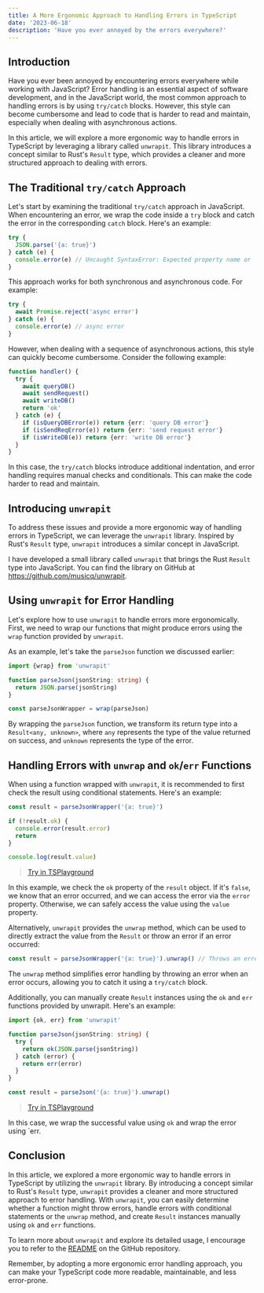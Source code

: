 ```yaml
---
title: A More Ergonomic Approach to Handling Errors in TypeScript
date: '2023-06-18'
description: 'Have you ever annoyed by the errors everywhere?'
---
```


## Introduction

Have you ever been annoyed by encountering errors everywhere while working with JavaScript? Error handling is an essential aspect of software development, and in the JavaScript world, the most common approach to handling errors is by using `try/catch` blocks. However, this style can become cumbersome and lead to code that is harder to read and maintain, especially when dealing with asynchronous actions.

In this article, we will explore a more ergonomic way to handle errors in TypeScript by leveraging a library called `unwrapit`. This library introduces a concept similar to Rust's `Result` type, which provides a cleaner and more structured approach to dealing with errors.

## The Traditional `try/catch` Approach

Let's start by examining the traditional `try/catch` approach in JavaScript. When encountering an error, we wrap the code inside a `try` block and catch the error in the corresponding `catch` block. Here's an example:

```ts
try {
  JSON.parse('{a: true}')
} catch (e) {
  console.error(e) // Uncaught SyntaxError: Expected property name or '}' in JSON
}
```

This approach works for both synchronous and asynchronous code. For example:

```ts
try {
  await Promise.reject('async error')
} catch (e) {
  console.error(e) // async error
}
```

However, when dealing with a sequence of asynchronous actions, this style can quickly become cumbersome. Consider the following example:

```ts
function handler() {
  try {
    await queryDB()
    await sendRequest()
    await writeDB()
    return 'ok'
  } catch (e) {
    if (isQueryDBError(e)) return {err: 'query DB error'}
    if (isSendReqError(e)) return {err: 'send request error'}
    if (isWriteDB(e)) return {err: 'write DB error'}
  }
}
```

In this case, the `try/catch` blocks introduce additional indentation, and error handling requires manual checks and conditionals. This can make the code harder to read and maintain.

## Introducing `unwrapit`

To address these issues and provide a more ergonomic way of handling errors in TypeScript, we can leverage the `unwrapit` library. Inspired by Rust's `Result` type, `unwrapit` introduces a similar concept in JavaScript.

I have developed a small library called `unwrapit` that brings the Rust `Result` type into JavaScript. You can find the library on GitHub at https://github.com/musicq/unwrapit.

## Using `unwrapit` for Error Handling

Let's explore how to use `unwrapit` to handle errors more ergonomically. First, we need to wrap our functions that might produce errors using the `wrap` function provided by `unwrapit`.

As an example, let's take the `parseJson` function we discussed earlier:

```ts
import {wrap} from 'unwrapit'

function parseJson(jsonString: string) {
  return JSON.parse(jsonString)
}

const parseJsonWrapper = wrap(parseJson)
```

By wrapping the `parseJson` function, we transform its return type into a `Result<any, unknown>`, where `any` represents the type of the value returned on success, and `unknown` represents the type of the error.

## Handling Errors with `unwrap` and `ok`/`err` Functions

When using a function wrapped with `unwrapit`, it is recommended to first check the result using conditional statements. Here's an example:

```ts
const result = parseJsonWrapper('{a: true}')

if (!result.ok) {
  console.error(result.error)
  return
}

console.log(result.value)
```

> [Try in TSPlayground](https://www.typescriptlang.org/play?#code/JYWwDg9gTgLgBAbzgdygQzHAvnAZlCEOAcgFcA7VDYGYgKDtwoGMZgJy4w0oBnAUwBSvDgAoIALji8YUYOQDmASkR04cKPxikonQQGUA8gDkAdNz79xSulgZ1mHGVx4DhHAOrowYflDgAvCjeohZuIuQ2jCxsHHAgaPKiKghqcI7kzprwQWFCEV4YvlCixAhoUrKk-FjEUerAuHCiAITZphAA1ilp6hkiADb8pn4EJe2j0Dbq6tk65Gl2af0QQ6YDEAqi7QBuaAPVNksJSUpAA)

In this example, we check the `ok` property of the `result` object. If it's `false`, we know that an error occurred, and we can access the error via the `error` property. Otherwise, we can safely access the value using the `value` property.

Alternatively, `unwrapit` provides the `unwrap` method, which can be used to directly extract the value from the `Result` or throw an error if an error occurred:

```ts
const result = parseJsonWrapper('{a: true}').unwrap() // Throws an error since `{a: true}` is not a valid JSON string
```

The `unwrap` method simplifies error handling by throwing an error when an error occurs, allowing you to catch it using a `try/catch` block.

Additionally, you can manually create `Result` instances using the `ok` and `err` functions provided by unwrapit. Here's an example:

```ts
import {ok, err} from 'unwrapit'

function parseJson(jsonString: string) {
  try {
    return ok(JSON.parse(jsonString))
  } catch (error) {
    return err(error)
  }
}

const result = parseJson('{a: true}').unwrap()
```

> [Try in TSPlayground](https://www.typescriptlang.org/play?#code/JYWwDg9gTgLgBAbwgawDRwKZSgXzgMyghDgHIBXAOwHcoBDMYGUgKBfyoGMZgJK4wdKAGcMAKWF8AFBABccYTCjBKAcwCUiFnDhKAnlp06oGGOSj8UUsQGUA8gDkAdIJEYZ69drh5OdGJwAFnBSGJoI3sam5vxYUKFeOjgsySycfIpwJvAAvAJCohLSpAh08krkGDik6k5UtAxS6kA)

In this case, we wrap the successful value using `ok` and wrap the error using `err.

## Conclusion

In this article, we explored a more ergonomic way to handle errors in TypeScript by utilizing the `unwrapit` library. By introducing a concept similar to Rust's `Result` type, `unwrapit` provides a cleaner and more structured approach to error handling. With `unwrapit`, you can easily determine whether a function might throw errors, handle errors with conditional statements or the `unwrap` method, and create `Result` instances manually using `ok` and `err` functions.

To learn more about `unwrapit` and explore its detailed usage, I encourage you to refer to the [README](https://github.com/musicq/unwrapit) on the GitHub repository.

Remember, by adopting a more ergonomic error handling approach, you can make your TypeScript code more readable, maintainable, and less error-prone.
